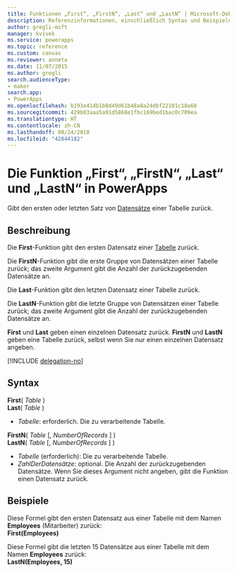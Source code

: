 ```yaml
---
title: Funktionen „First“, „FirstN“, „Last“ und „LastN“ | Microsoft-Dokumentation
description: Referenzinformationen, einschließlich Syntax und Beispielen, für die Funktionen „First“, „FirstN“, „Last“ und „LastN“ in PowerApps
author: gregli-msft
manager: kvivek
ms.service: powerapps
ms.topic: reference
ms.custom: canvas
ms.reviewer: anneta
ms.date: 11/07/2015
ms.author: gregli
search.audienceType:
- maker
search.app:
- PowerApps
ms.openlocfilehash: b191e41db1b8d49d61b48a8a24dbf22101c18a68
ms.sourcegitcommit: 429b83aaa5a91d5868e1fbc169bed1bac0c709ea
ms.translationtype: HT
ms.contentlocale: zh-CN
ms.lasthandoff: 08/24/2018
ms.locfileid: "42844182"
---
```

# <a name="first-firstn-last-and-lastn-functions-in-powerapps"></a>Die Funktion „First“, „FirstN“, „Last“ und „LastN“ in PowerApps
Gibt den ersten oder letzten Satz von [Datensätze](../working-with-tables.md#records) einer Tabelle zurück.

## <a name="description"></a>Beschreibung
Die **First**-Funktion gibt den ersten Datensatz einer [Tabelle](../working-with-tables.md) zurück.

Die **FirstN**-Funktion gibt die erste Gruppe von Datensätzen einer Tabelle zurück; das zweite Argument gibt die Anzahl der zurückzugebenden Datensätze an.

Die **Last**-Funktion gibt den letzten Datensatz einer Tabelle zurück.

Die **LastN**-Funktion gibt die letzte Gruppe von Datensätzen einer Tabelle zurück; das zweite Argument gibt die Anzahl der zurückzugebenden Datensätze an.

**First** und **Last**  geben einen einzelnen Datensatz zurück.  **FirstN** und **LastN** geben eine Tabelle zurück, selbst wenn Sie nur einen einzelnen Datensatz angeben.

[!INCLUDE [delegation-no](../../../includes/delegation-no.md)]

## <a name="syntax"></a>Syntax
**First**( *Table* )<br>**Last**( *Table* )

* *Tabelle*: erforderlich. Die zu verarbeitende Tabelle.

**FirstN**( *Table* [, *NumberOfRecords* ] )<br>**LastN**( *Table* [, *NumberOfRecords* ] )

* *Tabelle* (erforderlich): Die zu verarbeitende Tabelle.
* *ZahlDerDatensätze*: optional.  Die Anzahl der zurückzugebenden Datensätze. Wenn Sie dieses Argument nicht angeben, gibt die Funktion einen Datensatz zurück.

## <a name="examples"></a>Beispiele
Diese Formel gibt den ersten Datensatz aus einer Tabelle mit dem Namen **Employees** (Mitarbeiter) zurück:<br>
**First(Employees)**

Diese Formel gibt die letzten 15 Datensätze aus einer Tabelle mit dem Namen **Employees** zurück:<br>
**LastN(Employees, 15)**

